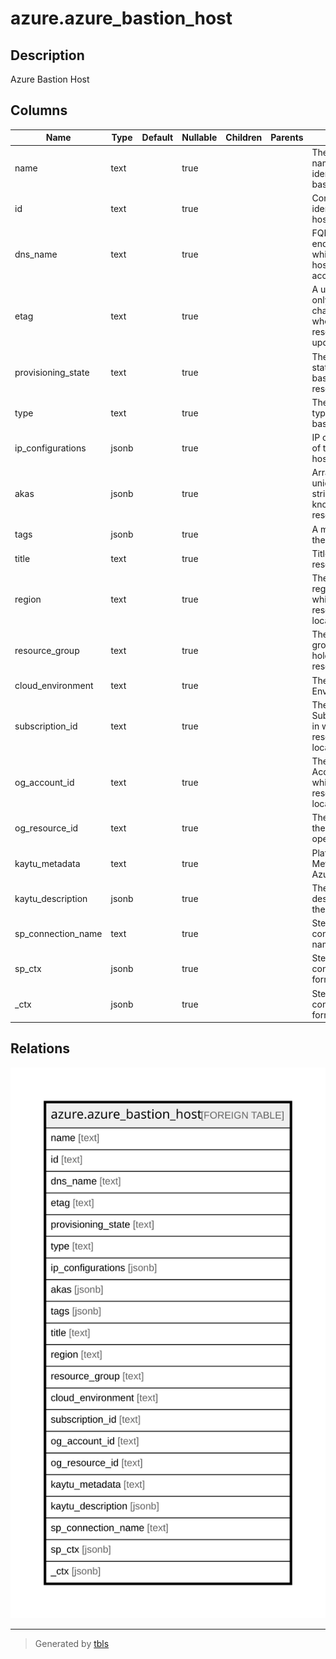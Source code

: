 # azure.azure_bastion_host

## Description

Azure Bastion Host

## Columns

| Name | Type | Default | Nullable | Children | Parents | Comment |
| ---- | ---- | ------- | -------- | -------- | ------- | ------- |
| name | text |  | true |  |  | The friendly name that identifies the bastion host. |
| id | text |  | true |  |  | Contains ID to identify a bastion host uniquely. |
| dns_name | text |  | true |  |  | FQDN for the endpoint on which bastion host is accessible. |
| etag | text |  | true |  |  | A unique read-only string that changes whenever the resource is updated. |
| provisioning_state | text |  | true |  |  | The provisioning state of the bastion host resource. |
| type | text |  | true |  |  | The resource type of the bastion host. |
| ip_configurations | jsonb |  | true |  |  | IP configuration of the bastion host resource. |
| akas | jsonb |  | true |  |  | Array of globally unique identifier strings (also known as) for the resource. |
| tags | jsonb |  | true |  |  | A map of tags for the resource. |
| title | text |  | true |  |  | Title of the resource. |
| region | text |  | true |  |  | The Azure region/location in which the resource is located. |
| resource_group | text |  | true |  |  | The resource group which holds this resource. |
| cloud_environment | text |  | true |  |  | The Azure Cloud Environment. |
| subscription_id | text |  | true |  |  | The Azure Subscription ID in which the resource is located. |
| og_account_id | text |  | true |  |  | The Platform Account ID in which the resource is located. |
| og_resource_id | text |  | true |  |  | The unique ID of the resource in opengovernance. |
| kaytu_metadata | text |  | true |  |  | Platform Metadata of the Azure resource. |
| kaytu_description | jsonb |  | true |  |  | The full model description of the resource |
| sp_connection_name | text |  | true |  |  | Steampipe connection name. |
| sp_ctx | jsonb |  | true |  |  | Steampipe context in JSON form. |
| _ctx | jsonb |  | true |  |  | Steampipe context in JSON form. |

## Relations

![er](azure.azure_bastion_host.svg)

---

> Generated by [tbls](https://github.com/k1LoW/tbls)
